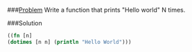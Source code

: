 ###[Problem](https://www.hackerrank.com/challenges/fp-hello-world-n-times)
Write a function that prints "Hello world" N times.

###Solution
```clojure
((fn [n]
(dotimes [n n] (println "Hello World")))
```
